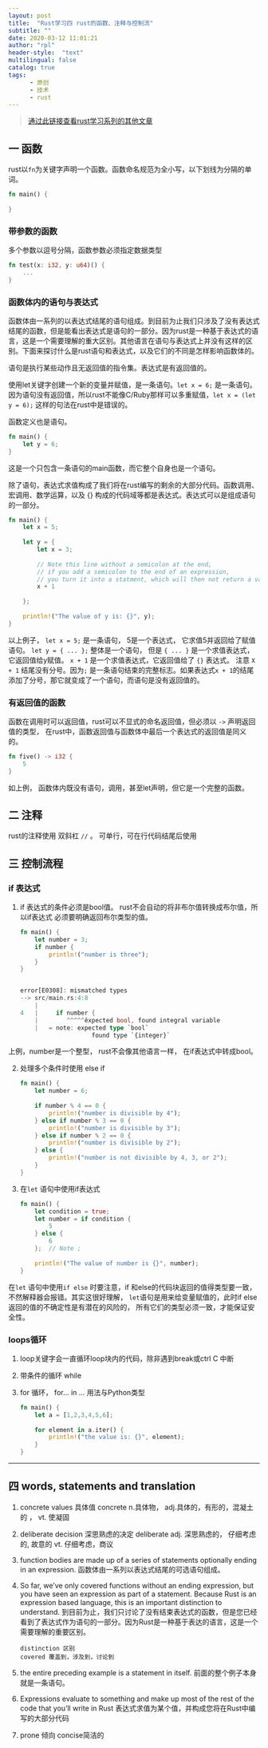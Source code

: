 ```yaml
---
layout: post
title:  "Rust学习四 rust的函数、注释与控制流"
subtitle: ""
date: 2020-03-12 11:01:21
author: "rpl"
header-style:  "text"
multilingual: false
catalog: true
tags:
      - 原创
      - 技术
      - rust
---
```


> [通过此链接查看rust学习系列的其他文章](https://littlerpl.me/archive/?tag=rust)


## 一 函数

rust以<code>fn</code>为关键字声明一个函数。函数命名规范为全小写，以下划线为分隔的单词。
```rust
fn main() {
    
}
```



### 带参数的函数
多个参数以逗号分隔，函数参数必须指定数据类型

```rust
fn test(x: i32, y: u64)() {
    ...
}
```


### 函数体内的语句与表达式
函数体由一系列的以表达式结尾的语句组成。到目前为止我们只涉及了没有表达式结尾的函数，但是能看出表达式是语句的一部分。因为rust是一种基于表达式的语言，这是一个需要理解的重大区别。其他语言在语句与表达式上并没有这样的区别。下面来探讨什么是rust语句和表达式，以及它们的不同是怎样影响函数体的。


语句是执行某些动作且无返回值的指令集。表达式是有返回值的。

使用let关键字创建一个新的变量并赋值，是一条语句。`let x = 6;`  是一条语句。因为语句没有返回值，所以rust不能像C/Ruby那样可以多重赋值，`let x = (let y = 6);` 这样的句法在rust中是错误的。

函数定义也是语句。
```rust
fn main() {
    let y = 6;
}
```
这是一个只包含一条语句的main函数，而它整个自身也是一个语句。

除了语句，表达式求值构成了我们将在rust编写的剩余的大部分代码。函数调用、宏调用、数学运算，以及 {} 构成的代码域等都是表达式。表达式可以是组成语句的一部分。
```rust
fn main() {
    let x = 5; 
    
    let y = {  
        let x = 3;  
        
        // Note this line without a semicolon at the end, 
        // if you add a semicolon to the end of an expression, 
        // you turn it into a statment, which will then not return a value.
        x + 1 
        	  
    };
    
    println!("The value of y is: {}", y);
}
```
以上例子， `let x = 5;` 是一条语句， 5是一个表达式， 它求值5并返回给了赋值语句。
`let y = { ... };` 整体是一个语句， 但是 `{ ... }` 是一个求值表达式， 它返回值给y赋值。
`x + 1` 是一个求值表达式，它返回值给了 `{}` 表达式。 注意 `X + 1` 结尾没有分号。因为`;` 是一条语句结束的完整标志。如果表达式`x + 1`的结尾添加了分号，那它就变成了一个语句，而语句是没有返回值的。


### 有返回值的函数 

函数在调用时可以返回值，rust可以不显式的命名返回值，但必须以 `->` 声明返回值的类型， 在rust中，函数返回值与函数体中最后一个表达式的返回值是同义的。
```rust
fn five() -> i32 {
	5
}
```
如上例， 函数体内既没有语句，调用，甚至let声明，但它是一个完整的函数。


## 二 注释
rust的注释使用 双斜杠 `//` 。  可单行，可在行代码结尾后使用



## 三 控制流程

### if 表达式

1. if 表达式的条件必须是bool值。 rust不会自动的将非布尔值转换成布尔值，所以if表达式 必须要明确返回布尔类型的值。
    ```rust
    fn main() {
        let number = 3; 
        if number {
            println!("number is three");
        }
    }
    
    
    error[E0308]: mismatched types  
    --> src/main.rs:4:8
        | 
    4 	|     if number {
        |        ^^^^^êxpected bool, found integral variable
        |   = note: expected type `bool`
                        found type `{integer}`
    ```
上例，number是一个整型， rust不会像其他语言一样， 在if表达式中转成bool。


2. 处理多个条件时使用 else if
   ```rust
   fn main() {
       let number = 6;
       
       if number % 4 == 0 {
           println!("number is divisible by 4");
       } else if number % 3 == 0 {
           println!("number is divisible by 3");
       } else if number % 2 == 0 {
           println!("number is divisible by 2");
       } else {
           println!("number is not divisible by 4, 3, or 2");
       }
   }
   
   ```

   
3. 在`let` 语句中使用if表达式
   ```rust
   fn main() {
       let condition = true;
       let number = if condition {
           5
       } else {
           6
       };  // Note ;
       
       println!("The value of number is {}", number);
   }
   ```
在`let` 语句中使用`if else` 时要注意，if 和else的代码块返回的值得类型要一致，不然解释器会报错。其实这很好理解， `let`语句是用来给变量赋值的，此时if else 返回的值的不确定性是有潜在的风险的， 所有它们的类型必须一致，才能保证安全性。


### loops循环
1. loop关键字会一直循环loop块内的代码，除非遇到break或ctrl C 中断

2. 带条件的循环 while

3. for 循环，  for... in ... 用法与Python类型
   ```rust
   fn main() {
       let a = [1,2,3,4,5,6];
       
       for element in a.iter() {
           println!("the value is: {}", element);
       }
   }
   ```

   
***
## 四 words,  statements and translation

1. concrete values 具体值  concrete n.具体物， adj.具体的，有形的，混凝土的 ，  vt. 使凝固

   

2. deliberate decision  深思熟虑的决定  deliberate   adj. 深思熟虑的， 仔细考虑的, 故意的  vt. 仔细考虑，商议



3. function bodies are made up of a series of statements optionally ending in an expression.
	函数体由一系列以表达式结尾的可选语句组成。



4. So far, we’ve only covered functions without an ending expression, but you have seen an expression as part of a statement. Because Rust is an expression based language, this is an important distinction to understand.
	到目前为止，我们只讨论了没有结束表达式的函数，但是您已经看到了表达式作为语句的一部分。因为Rust是一种基于表达的语言，这是一个需要理解的重要区别。
	```text
    distinction 区别    
    covered 覆盖到，涉及到，讨论到
   ```


5. the entire preceding example is a statement in itself.
    前面的整个例子本身就是一条语句。



6. Expressions evaluate to something and make up most of the rest of the code that you’ll write in Rust
    表达式求值为某个值，并构成您将在Rust中编写的大部分代码

  

7. prone 倾向    concise简洁的